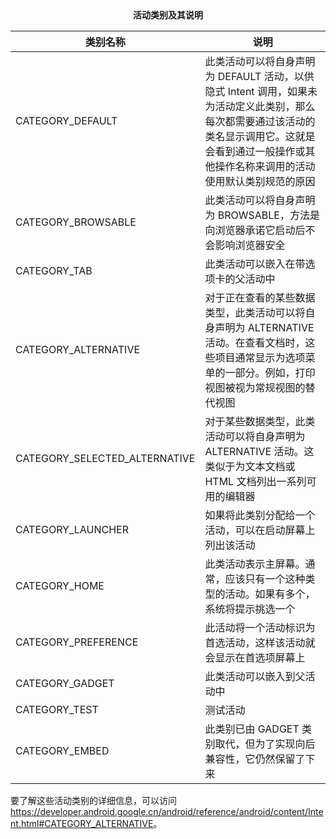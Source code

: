 <center><b>活动类别及其说明</b></center>

| 类别名称                      | 说明                                                         |
| ----------------------------- | ------------------------------------------------------------ |
| CATEGORY_DEFAULT              | 此类活动可以将自身声明为 DEFAULT 活动，以供隐式 Intent 调用，如果未为活动定义此类别，那么每次都需要通过该活动的类名显示调用它。这就是会看到通过一般操作或其他操作名称来调用的活动使用默认类别规范的原因 |
| CATEGORY_BROWSABLE            | 此类活动可以将自身声明为 BROWSABLE，方法是向浏览器承诺它启动后不会影响浏览器安全 |
| CATEGORY_TAB                  | 此类活动可以嵌入在带选项卡的父活动中                         |
| CATEGORY_ALTERNATIVE          | 对于正在查看的某些数据类型，此类活动可以将自身声明为 ALTERNATIVE 活动。在查看文档时，这些项目通常显示为选项菜单的一部分。例如，打印视图被视为常规视图的替代视图 |
| CATEGORY_SELECTED_ALTERNATIVE | 对于某些数据类型，此类活动可以将自身声明为 ALTERNATIVE 活动。这类似于为文本文档或 HTML 文档列出一系列可用的编辑器 |
| CATEGORY_LAUNCHER             | 如果将此类别分配给一个活动，可以在启动屏幕上列出该活动       |
| CATEGORY_HOME                 | 此类活动表示主屏幕。通常，应该只有一个这种类型的活动。如果有多个，系统将提示挑选一个 |
| CATEGORY_PREFERENCE           | 此活动将一个活动标识为首选活动，这样该活动就会显示在首选项屏幕上 |
| CATEGORY_GADGET               | 此类活动可以嵌入到父活动中                                   |
| CATEGORY_TEST                 | 测试活动                                                     |
| CATEGORY_EMBED                | 此类别已由 GADGET 类别取代，但为了实现向后兼容性，它仍然保留了下来 |

要了解这些活动类别的详细信息，可以访问 <https://developer.android.google.cn/android/reference/android/content/Intent.html#CATEGORY_ALTERNATIVE>。